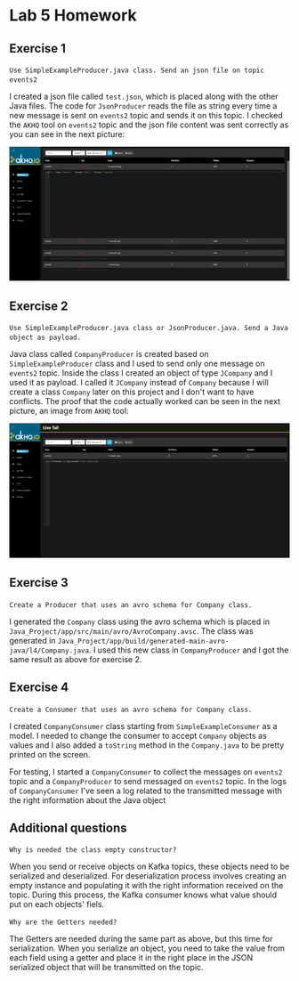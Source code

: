 # Lab 5 Homework

## Exercise 1

`Use SimpleExampleProducer.java class. Send an json file on topic events2`

I created a json file called `test.json`, which is placed along with the other Java files. The code for `JsonProducer` reads the file as string every time a new message is sent on `events2` topic and sends it on this topic. I checked the `AKHQ` tool on `events2` topic and the json file content was sent correctly as you can see in the next picture:

![Topic2 messages](Images/exercise1_akhq.png)

## Exercise 2

`Use SimpleExampleProducer.java class or JsonProducer.java. Send a Java object as payload.`

Java class called `CompanyProducer` is created based on `SimpleExampleProducer` class and I used to send only one message on `events2` topic. Inside the class I created an object of type `JCompany` and I used it as payload. I called it `JCompany` instead of `Company` because I will create a class `Company` later on this project and I don't want to have conflicts. The proof that the code actually worked can be seen in the next picture, an image from `AKHQ` tool:

![Topic2 messages](Images/exercise2_akhq.png)

## Exercise 3

`Create a Producer that uses an avro schema for Company class.`

I generated the `Company` class using the avro schema which is placed in `Java_Project/app/src/main/avro/AvroCompany.avsc`.
The class was generated in `Java_Project/app/build/generated-main-avro-java/l4/Company.java`.
I used this new class in `CompanyProducer` and I got the same result as above for exercise 2.

## Exercise 4

`Create a Consumer that uses an avro schema for Company class.`

I created `CompanyConsumer` class starting from `SimpleExampleConsumer` as a model. I needed to change the consumer to accept `Company` objects as values and I also added a `toString` method in the `Company.java`  to be pretty printed on the screen.

For testing, I started a `CompanyConsumer` to collect the messages on `events2` topic and a `CompanyProducer` to send messaged on `events2` topic. In the logs of `CompanyConsumer` I've seen a log related to the transmitted message with the right information about the Java object

## Additional questions

`Why is needed the class empty constructor? `

When you send or receive objects on Kafka topics, these objects need to be serialized and deserialized. For deserialization process involves creating an empty instance and populating it with the right information received on the topic. During this process, the Kafka consumer knows what value should put on each objects' fiels.

`Why are the Getters needed?`

The Getters are needed during the same part as above, but this time for serialization. When you serialize an object, you need to take the value from each field using a getter and place it in the right place in the JSON serialized object that will be transmitted on the topic.
